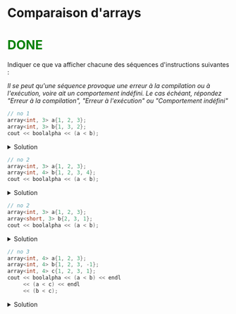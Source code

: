 # Comparaison d'arrays

# <span style="color:green">DONE</span>

Indiquer ce que va afficher chacune des séquences d'instructions suivantes :

_Il se peut qu'une séquence provoque une erreur à la compilation ou à l'exécution, voire ait un comportement indéfini. Le cas échéant, répondez "Erreur à la compilation", "Erreur à l'exécution" ou "Comportement indéfini"_

~~~cpp
// no 1
array<int, 3> a{1, 2, 3};
array<int, 3> b{1, 3, 2};
cout << boolalpha << (a < b); 
~~~
<details>
<summary>Solution</summary>

~~~
true
~~~
</details>


~~~cpp
// no 2
array<int, 3> a{1, 2, 3};
array<int, 4> b{1, 2, 3, 4};
cout << boolalpha << (a < b); 
~~~
<details>
<summary>Solution</summary>

Erreur à la compilation. Les 2 arrays à comparer doivent être de même longueur.
~~~
error: invalid operands to binary expression ('array<int, 3>' and 'array<int, 4>')
~~~
</details>

~~~cpp
// no 2
array<int, 3> a{1, 2, 3};
array<short, 3> b{2, 3, 1};
cout << boolalpha << (a < b);
~~~
<details>
<summary>Solution</summary>

Erreur à la compilation. Les 2 arrays à comparer doivent être de même type.
~~~
error: invalid operands to binary expression ('array<int, 3>' and 'array<short, 3>')
~~~
</details>

~~~cpp
// no 3
array<int, 4> a{1, 2, 3};
array<int, 4> b{1, 2, 3, -1};
array<int, 4> c{1, 2, 3, 1};
cout << boolalpha << (a < b) << endl 
     << (a < c) << endl
     << (b < c);
~~~
<details>
<summary>Solution</summary>

~~~
false true true
~~~

l'array a contient `1 2 3 0`
</details>
